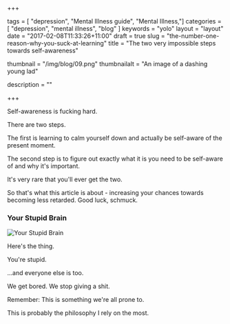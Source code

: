 +++

tags = [ "depression", "Mental Illness guide", "Mental Illness,"]
categories = [ "depression", "mental illness", "blog" ]
keywords = "yolo" 
layout = "layout"
date = "2017-02-08T11:33:26+11:00"
draft = true
slug = "the-number-one-reason-why-you-suck-at-learning"
title = "The two very impossible steps towards self-awareness"

thumbnail = "/img/blog/09.png"
thumbnailalt = "An image of a dashing young lad"

description = ""


+++

<!--
How to suck less at learning
How to be less suck at learning 

-->

Self-awareness is fucking hard. 

There are two steps.

The first is learning to calm yourself down and actually be self-aware of the present moment. 

The second step is to figure out exactly what it is you need to be self-aware of and why it's important. 

It's very rare that you'll ever get the two. 

So that's what this article is about - increasing your chances towards becoming less retarded. Good luck, schmuck. 

### Your Stupid Brain

![Your Stupid Brain](/img/blog/07-01.png)

Here's the thing.

You're stupid. 

...and everyone else is too. 

We get bored. We stop giving a shit.

Remember: This is something we're all prone to. 




This is probably the philosophy I rely on the most. 





<!-- 




-->








